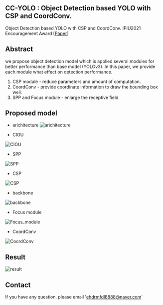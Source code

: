 ## CC-YOLO : Object Detection based YOLO with CSP and CoordConv.
Object Detection based YOLO with CSP and CoordConv.
IPIU2021 Encouragement Award [[Paper](https://drive.google.com/file/d/1NhgL0mKSCxU1_R63XJMyOwOXO7fc6MJ1/view?ths=true)]

## Abstract
we propose object detection model which is applied several modules for better performance than base model (YOLOv3).
In this paper, we provide each module what effect on detection performance.

1. CSP module - reduce parameters and amount of computation.
2. CoordConv - provide coordinate information to draw the bounding box well.
3. SPP and Focus module - enlarge the receptive field.

## Proposed model
- arichitecture
![arichitecture](img/main_arichitecture.png)

- CIOU

![CIOU](img/CIOU.png) 

- SPP

![SPP](img/SPP_module.png)

- CSP 

![CSP](img/Bottleneck_CSP.png)

- backbone

![backbone](img/backbone.png)

- Focus module

![Focus_module](img/Focus_module.png)

- CoordConv

![CoordConv](img/CoordConv.png)

## Result
![result](img/results_mAP.png)

## Contact
If you have any question, please email 'ehdrmfdl8888@naver.com'